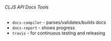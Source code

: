 ###### CLJS API Docs Tools

- `docs-compiler` - parses/validates/builds docs
- `docs-report` - shows progress
- `travis` - for continuous testing and releasing
